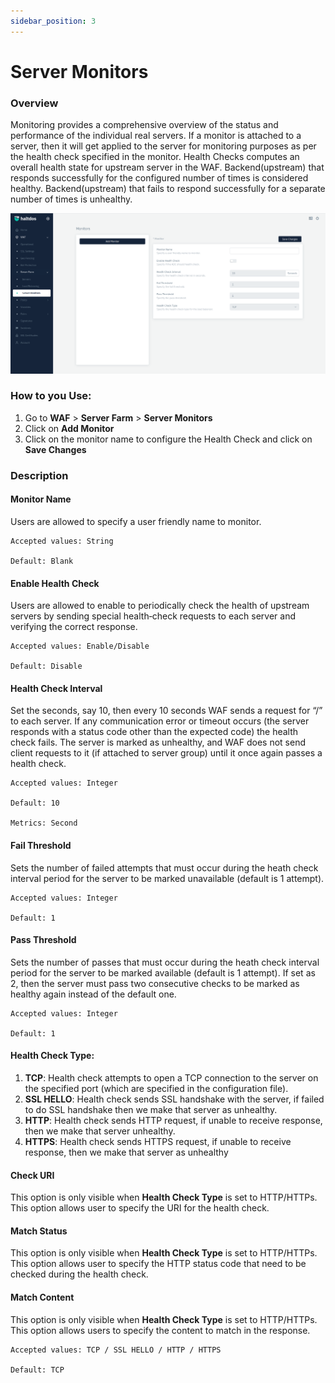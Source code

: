 ```yaml
---
sidebar_position: 3
---
```


# Server Monitors

### Overview
Monitoring provides a comprehensive overview of the status and performance of the individual real servers. If a monitor is attached to a server, then it will get applied to the server for monitoring purposes as per the health check specified in the monitor. Health Checks computes an overall health state for upstream server in the WAF. Backend(upstream) that responds successfully for the configured number of times is considered healthy. Backend(upstream) that fails to respond successfully for a separate number of times is unhealthy.

![Monitors](/img/ce-waf/docs/monitor2.png)

### How to you Use:

1. Go to **WAF** > **Server Farm** > **Server Monitors**
2. Click on **Add Monitor**
3. Click on the monitor name to configure the Health Check and click on **Save Changes**

### Description

#### Monitor Name 
Users are allowed to specify a user friendly name to monitor.

    Accepted values: String 

    Default: Blank  

#### Enable Health Check
Users are allowed to enable to periodically check the health of upstream servers by sending special health‑check requests to each server and verifying the correct response.

    Accepted values: Enable/Disable 

    Default: Disable  

#### Health Check Interval
Set the seconds, say 10, then every 10 seconds WAF sends a request for “/” to each server. If any communication error or timeout occurs (the server responds with a status code other than the expected code) the health check fails. The server is marked as unhealthy, and WAF does not send client requests to it (if attached to server group) until it once again passes a health check.

    Accepted values: Integer 

    Default: 10  

    Metrics: Second

#### Fail Threshold
Sets the number of failed attempts that must occur during the heath check interval period for the server to be marked unavailable (default is 1 attempt).
  
    Accepted values: Integer 

    Default: 1  

#### Pass Threshold 
Sets the number of passes that must occur during the heath check interval period for the server to be marked available (default is 1 attempt). If set as 2, then the server must pass two consecutive checks to be marked as healthy again instead of the default one.

    Accepted values: Integer 

    Default: 1  

#### Health Check Type:
1. **TCP**: 
Health check attempts to open a TCP connection to the server on the specified port (which are specified in the configuration file).
2.  **SSL HELLO**:
Health check sends SSL handshake with the server, if failed to do SSL handshake then we make that server as unhealthy.
3.  **HTTP**: 
Health check sends HTTP request, if unable to receive response, then we make that server unhealthy.
4.  **HTTPS**: 
Health check sends HTTPS request, if unable to receive response, then we make that server as unhealthy

#### Check URI
This option is only visible when **Health Check Type** is set to HTTP/HTTPs. This option allows user to specify the URI for the health check.

####  Match Status
This option is only visible when **Health Check Type** is set to HTTP/HTTPs. This option allows user to specify the HTTP status code that need to be checked during the health check.

#### Match Content
This option is only visible when **Health Check Type** is set to HTTP/HTTPs. This option allows users to specify the content to match in the response.

    Accepted values: TCP / SSL HELLO / HTTP / HTTPS

    Default: TCP
